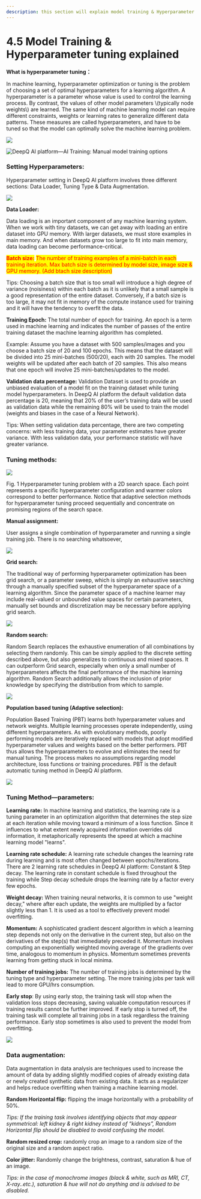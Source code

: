 ```yaml
---
description: this section will explain model training & Hyperparameter tuning
---
```


# 4.5 Model Training & Hyperparameter tuning explained

**What is hyperparameter tuning：**

In machine learning, hyperparameter optimization or tuning is the problem of choosing a set of optimal hyperparameters for a learning algorithm. A hyperparameter is a parameter whose value is used to control the learning process. By contrast, the values of other model parameters \\(typically node weights\\) are learned. The same kind of machine learning model can require different constraints, weights or learning rates to generalize different data patterns. These measures are called hyperparameters, and have to be tuned so that the model can optimally solve the machine learning problem.

![](../.gitbook/assets/con-4-5-1.png)

![DeepQ AI platform—AI Training: Manual model training options](../.gitbook/assets/con-4-5-2.png)

### Setting Hyperparameters:

Hyperparameter setting in DeepQ AI platform involves three different sections: Data Loader, Tuning Type & Data Augmentation.

![](../.gitbook/assets/con-4-5-3.png)

**Data Loader:**

Data loading is an important component of any machine learning system. When we work with tiny datasets, we can get away with loading an entire dataset into GPU memory. With larger datasets, we must store examples in main memory. And when datasets grow too large to fit into main memory, data loading can become performance-critical.

<mark style="color:red;">**Batch size:**</mark> <mark style="color:red;"></mark><mark style="color:red;">The number of training examples of a mini-batch in each training iteration. Max batch size is determined by model size, image size & GPU memory. (Add btach size description)</mark>

Tips: Choosing a batch size that is too small will introduce a high degree of variance (noisiness) within each batch as it is unlikely that a small sample is a good representation of the entire dataset. Conversely, if a batch size is too large, it may not fit in memory of the compute instance used for training and it will have the tendency to overfit the data.

**Training Epoch:** The total number of epoch for training. An epoch is a term used in machine learning and indicates the number of passes of the entire training dataset the machine learning algorithm has completed.

Example: Assume you have a dataset with 500 samples/images and you choose a batch size of 20 and 100 epochs. This means that the dataset will be divided into 25 mini-batches (500/20), each with 20 samples. The model weights will be updated after each batch of 20 samples. This also means that one epoch will involve 25 mini-batches/updates to the model.

**Validation data percentage:** Validation Dataset is used to provide an unbiased evaluation of a model fit on the training dataset while tuning model hyperparameters. In DeepQ AI platform the default validation data percentage is 20, meaning that 20% of the user’s training data will be used as validation data while the remaining 80% will be used to train the model (weights and biases in the case of a Neural Network).

Tips: When setting validation data percentage, there are two competing concerns: with less training data, your parameter estimates have greater variance. With less validation data, your performance statistic will have greater variance.

### Tuning methods:

![](../.gitbook/assets/con-4-5-4.png)

Fig. 1 Hyperparameter tuning problem with a 2D search space. Each point represents a specific hyperparameter configuration and warmer colors correspond to better performance. Notice that adaptive selection methods for hyperparameter tuning proceed sequentially and concentrate on promising regions of the search space.

**Manual assignment:**

User assigns a single combination of hyperparameter and running a single training job. There is no searching whatsoever,

![](../.gitbook/assets/con-4-5-5.png)

**Grid search:**

The traditional way of performing hyperparameter optimization has been grid search, or a parameter sweep, which is simply an exhaustive searching through a manually specified subset of the hyperparameter space of a learning algorithm. Since the parameter space of a machine learner may include real-valued or unbounded value spaces for certain parameters, manually set bounds and discretization may be necessary before applying grid search.

![](../.gitbook/assets/con-4-5-6.png)

**Random search:**

Random Search replaces the exhaustive enumeration of all combinations by selecting them randomly. This can be simply applied to the discrete setting described above, but also generalizes to continuous and mixed spaces. It can outperform Grid search, especially when only a small number of hyperparameters affects the final performance of the machine learning algorithm. Random Search additionally allows the inclusion of prior knowledge by specifying the distribution from which to sample.

![](../.gitbook/assets/con-4-5-7.png)

**Population based tuning (Adaptive selection):**

Population Based Training (PBT) learns both hyperparameter values and network weights. Multiple learning processes operate independently, using different hyperparameters. As with evolutionary methods, poorly performing models are iteratively replaced with models that adopt modified hyperparameter values and weights based on the better performers. PBT thus allows the hyperparameters to evolve and eliminates the need for manual tuning. The process makes no assumptions regarding model architecture, loss functions or training procedures. PBT is the default automatic tuning method in DeepQ AI platform.

![](../.gitbook/assets/con-4-5-8.png)

### **Tuning Method—parameters:**

**Learning rate:** In machine learning and statistics, the learning rate is a tuning parameter in an optimization algorithm that determines the step size at each iteration while moving toward a minimum of a loss function. Since it influences to what extent newly acquired information overrides old information, it metaphorically represents the speed at which a machine learning model "learns".

**Learning rate schedule:** A learning rate schedule changes the learning rate during learning and is most often changed between epochs/iterations. There are 2 learning rate schedules in DeepQ AI platform: Constant & Step decay. The learning rate in constant schedule is fixed throughout the training while Step decay schedule drops the learning rate by a factor every few epochs.

**Weight decay:** When training neural networks, it is common to use "weight decay," where after each update, the weights are multiplied by a factor slightly less than 1. It is used as a tool to effectively prevent model overfitting.

**Momentum:** A sophisticated gradient descent algorithm in which a learning step depends not only on the derivative in the current step, but also on the derivatives of the step(s) that immediately preceded it. Momentum involves computing an exponentially weighted moving average of the gradients over time, analogous to momentum in physics. Momentum sometimes prevents learning from getting stuck in local minima.

**Number of training jobs:** The number of training jobs is determined by the tuning type and hyperparameter setting. The more training jobs per task will lead to more GPU/hrs consumption.

**Early stop**: By using early stop, the training task will stop when the validation loss stops decreasing, saving valuable computation resources if training results cannot be further improved. If early stop is turned off, the training task will complete all training jobs in a task regardless the training performance. Early stop sometimes is also used to prevent the model from overfitting.

![](../.gitbook/assets/con-4-5-9.png)

### **Data augmentation:**

Data augmentation in data analysis are techniques used to increase the amount of data by adding slightly modified copies of already existing data or newly created synthetic data from existing data. It acts as a regularizer and helps reduce overfitting when training a machine learning model.

**Random Horizontal flip:** flipping the image horizontally with a probability of 50%.

_Tips: If the training task involves identifying objects that may appear symmetrical: left kidney & right kidney instead of “kidneys”, Random Horizontal flip should be disabled to avoid confusing the model._

**Random resized crop:** randomly crop an image to a random size of the original size and a random aspect ratio.

**Color jitter:** Randomly change the brightness, contrast, saturation & hue of an image.

_Tips: in the case of monochrome images (black & white, such as MRI, CT, X-ray..etc.), saturation & hue will not do anything and is advised to be disabled._

